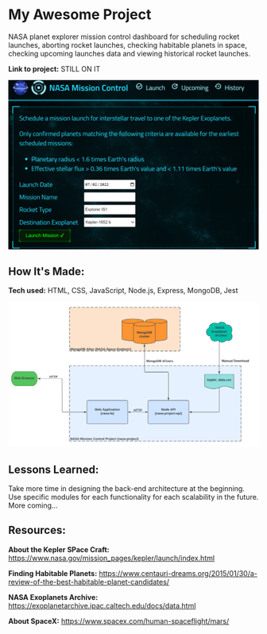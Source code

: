 # My Awesome Project

NASA planet explorer mission control dashboard for scheduling rocket launches, aborting rocket launches, checking habitable planets in space, checking upcoming launches data and viewing historical rocket launches.

**Link to project:** STILL ON IT

![alt tag](img\NASA-img.PNG?raw=true "Site in progress image")

## How It's Made:

**Tech used:** HTML, CSS, JavaScript, Node.js, Express, MongoDB, Jest

![alt tag](img\NASA-mc.png?raw=true "Site Architecture")

## Lessons Learned:

Take more time in designing the back-end architecture at the beginning. Use specific modules for each functionality for each scalability in the future. More coming...

## Resources:

**About the Kepler SPace Craft:** https://www.nasa.gov/mission_pages/kepler/launch/index.html

**Finding Habitable Planets:** https://www.centauri-dreams.org/2015/01/30/a-review-of-the-best-habitable-planet-candidates/

**NASA Exoplanets Archive:** https://exoplanetarchive.ipac.caltech.edu/docs/data.html

**About SpaceX:** https://www.spacex.com/human-spaceflight/mars/
